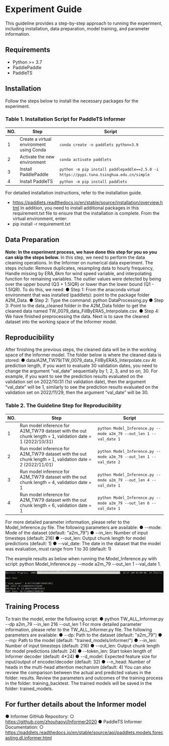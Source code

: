 # Experiment Guide

This guideline provides a step-by-step approach to running the experiment, including installation, data preparation, model training, and parameter information.

## Requirements

- Python >= 3.7
- PaddlePaddle
- PaddleTS

## Installation

Follow the steps below to install the necessary packages for the experiment.

### Table 1. Installation Script for PaddleTS Informer

| NO. | Step                                 | Script                                                                                       |
|-----|--------------------------------------|----------------------------------------------------------------------------------------------|
|  1  | Create a virtual environment using Conda | `conda create -n paddlets python=3.9`                                                         |
|  2  | Activate the new environment           | `conda activate paddlets`                                                                     |
|  3  | Install PaddlePaddle                   | `python -m pip install paddlepaddle==2.5.0 -i https://pypi.tuna.tsinghua.edu.cn/simple`       |
|  4  | Install PaddleTS                       | `python -m pip install paddlets`                                                              |

For detailed installation instructions, refer to the installation guide.
-	https://paddlets.readthedocs.io/en/stable/source/installation/overview.html
In addition, you need to install additional packages in this requirement.txt file to ensure that the installation is complete. From the virtual environment, enter:
-	pip install -r requirement.txt

## Data Preparation
**Note: In the experiment process, we have done this step for you so you can skip the steps below.**
In this step, we need to perform the data cleaning operations. In the Informer on numerical data experiment. The steps include: Remove duplicates, resampling data to hourly frequency, Handle missing by ERA_6km for wind speed variable, and interpolating function for remaining variables. The outlier values were detected by being over the upper bound (Q3 + 1.5IQR) or lower than the lower bound (Q1 - 1.5IQR). To do this, we need: 
●	Step 1: From the anaconda virtual environment that was installed (paddlets): point to the package folder A2M_Data.
●	Step 2: Type the command: python DataProcessing.py 
●	Step 3: Point to the data_cleaned folder in the A2M_Data folder to get the cleaned data named TW_0079_data_FillByERA5_Interpolate.csv. 
●	Step 4: We have finished preprocessing the data. Next is to save the cleaned dataset into the working space of the Informer model.

## Reproducibility 
After finishing the previous steps, the cleaned data will be in the working space of the Informer model. The folder below is where the cleaned data is stored:
●	data/A2M_TW79/TW_0079_data_FillByERA5_Interpolate.csv 
At prediction length, if you want to evaluate 30 validation dates, you need to change the argument “val_date” sequentially by 1, 2, 3, and so on, 30. For example, if you want to see the prediction results evaluated on the validation set on 2022/10/31 (1st validation date), then the argument “val_date” will be 1, similarly to see the prediction results evaluated on the validation set on 2022/11/29, then the argument “val_date” will be 30.

### Table 2. The Guideline Step for Reproducibility

| NO. | Step                                                                                       | Script                                                                                   |
|---------|------------------------------------------------------------------------------------------------|----------------------------------------------------------------------------------------------|
|   1 | Run model inference for A2M_TW79 dataset with the out chunk length = 1, validation date = 1 (2022/10/31) | `python Model_Inference.py --mode a2m_79 --out_len 1 --val_date 1`                             |
|   2 | Run model inference for A2M_TW79 dataset with the out chunk length = 1, validation date = 2 (2022/11/01) | `python Model_Inference.py --mode a2m_79 --out_len 1 --val_date 2`                             |
|   3 | Run model inference for A2M_TW79 dataset with the out chunk length = 4, validation date = 1            | `python Model_Inference.py --mode a2m_79 --out_len 4 --val_date 1`                             |
|   4 | Run model inference for A2M_TW79 dataset with the out chunk length = 6, validation date = 1            | `python Model_Inference.py --mode a2m_79 --out_len 6 --val_date 1`                             |

For more detailed parameter information, please refer to the Model_Inference.py file. The following parameters are available:
●	--mode: Mode of the dataset (default: "a2m_79")
●	--in_len: Number of input timesteps (default: 216)
●	--out_len: Output chunk length for model predictions (default: 1)
●	--val_date: The date in the dataset that the model was evaluation, must range from 1 to 30 (default: 1)

The example results as below when running the Model_Inference.py with script: python Model_Inference.py --mode a2m_79 --out_len 1 --val_date 1. 

![Screenshot](Model_Inference.png)

## Training Process
To train the model, enter the following script: 
●	python TW_ALL_Informer.py --dp a2m_79 --in_len 216 --out_len 1
For more detailed parameter information, please refer to the TW_ALL_Informer.py file. The following parameters are available:
●	--dp: Path to the dataset (default: "a2m_79")
●	--mp: Path to the model (default: "trained_models/informer/")
●	--in_len: Number of input timesteps (default: 216)
●	--out_len: Output chunk length for model predictions (default: 24)
●	--token_len: Start token length of Informer decoder (default: 4*24)
●	--d_model: Expected feature size for input/output of encoder/decoder (default: 32)
●	--n_head: Number of heads in the multi-head attention mechanism (default: 4)
You can also review the comparison between the actual and predicted values in the folder: results. Review the parameters and outcomes of the training process in the folder: training_backtest. The trained models will be saved in the folder: trained_models.

## For further details about the Informer model
●	Informer GitHub Repository: 
○	https://github.com/zhouhaoyi/Informer2020
●	PaddleTS Informer Documentation:
○	https://paddlets.readthedocs.io/en/stable/source/api/paddlets.models.forecasting.dl.informer.html

